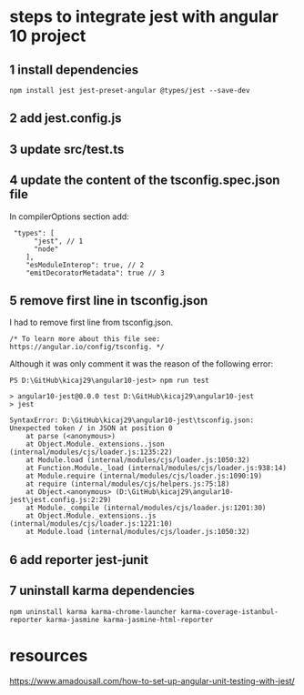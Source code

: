 # steps to integrate jest with angular 10 project

## 1 install dependencies

```
npm install jest jest-preset-angular @types/jest --save-dev
```

## 2 add jest.config.js

## 3 update src/test.ts

## 4 update the content of the tsconfig.spec.json file

In compilerOptions section add:

```
 "types": [
      "jest", // 1
      "node"
    ],
    "esModuleInterop": true, // 2
    "emitDecoratorMetadata": true // 3
```

## 5 remove first line in tsconfig.json

I had to remove first line from tsconfig.json.

```
/* To learn more about this file see: https://angular.io/config/tsconfig. */
```

Although it was only comment it was the reason of the following error:

```
PS D:\GitHub\kicaj29\angular10-jest> npm run test

> angular10-jest@0.0.0 test D:\GitHub\kicaj29\angular10-jest
> jest

SyntaxError: D:\GitHub\kicaj29\angular10-jest\tsconfig.json: Unexpected token / in JSON at position 0
    at parse (<anonymous>)
    at Object.Module._extensions..json (internal/modules/cjs/loader.js:1235:22)
    at Module.load (internal/modules/cjs/loader.js:1050:32)
    at Function.Module._load (internal/modules/cjs/loader.js:938:14)
    at Module.require (internal/modules/cjs/loader.js:1090:19)
    at require (internal/modules/cjs/helpers.js:75:18)
    at Object.<anonymous> (D:\GitHub\kicaj29\angular10-jest\jest.config.js:2:29)
    at Module._compile (internal/modules/cjs/loader.js:1201:30)
    at Object.Module._extensions..js (internal/modules/cjs/loader.js:1221:10)
    at Module.load (internal/modules/cjs/loader.js:1050:32)
```
## 6 add reporter jest-junit

## 7 uninstall karma dependencies

```
npm uninstall karma karma-chrome-launcher karma-coverage-istanbul-reporter karma-jasmine karma-jasmine-html-reporter
```


# resources
https://www.amadousall.com/how-to-set-up-angular-unit-testing-with-jest/   
